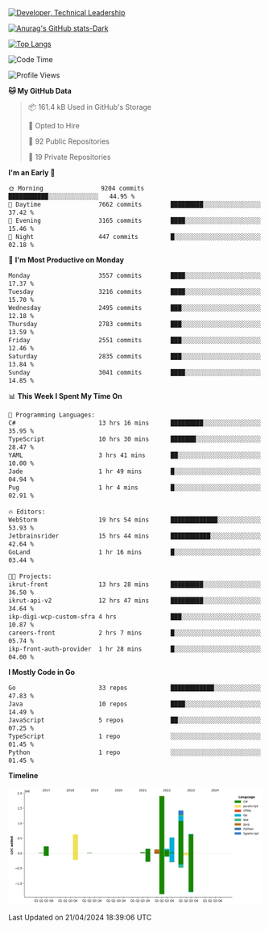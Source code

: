<div>
  <a href="https://www.linkedin.com/in/arielpineiro/" target="_blank" rel="nofollow noopener noreferrer">
    <img src="https://img.shields.io/badge/-LinkedIn-%230077B5?style=for-the-badge&logo=linkedin&logoColor=white" alt="Developer, Technical Leadership" title="Ariel Piñeiro">
  </a>
</div>

[![Anurag's GitHub stats-Dark](https://github-readme-stats.vercel.app/api?username=arielsrv&show_icons=true&theme=dark#gh-dark-mode-only)](https://github.com/anuraghazra/github-readme-stats#gh-dark-mode-only)

[![Top Langs](https://github-readme-stats.vercel.app/api/top-langs/?username=arielsrv&layout=compact&langs_count=10&theme=dark#gh-dark-mode-only)](https://github.com/anuraghazra/github-readme-stats&theme=dark#gh-dark-mode-only)

<!--START_SECTION:waka-->
![Code Time](http://img.shields.io/badge/Code%20Time-823%20hrs%2021%20mins-blue)

![Profile Views](http://img.shields.io/badge/Profile%20Views-1-blue)

**🐱 My GitHub Data** 

> 📦 161.4 kB Used in GitHub's Storage 
 > 
> 💼 Opted to Hire
 > 
> 📜 92 Public Repositories 
 > 
> 🔑 19 Private Repositories 
 > 
**I'm an Early 🐤** 

```text
🌞 Morning                9204 commits        ███████████░░░░░░░░░░░░░░   44.95 % 
🌆 Daytime                7662 commits        █████████░░░░░░░░░░░░░░░░   37.42 % 
🌃 Evening                3165 commits        ████░░░░░░░░░░░░░░░░░░░░░   15.46 % 
🌙 Night                  447 commits         █░░░░░░░░░░░░░░░░░░░░░░░░   02.18 % 
```
📅 **I'm Most Productive on Monday** 

```text
Monday                   3557 commits        ████░░░░░░░░░░░░░░░░░░░░░   17.37 % 
Tuesday                  3216 commits        ████░░░░░░░░░░░░░░░░░░░░░   15.70 % 
Wednesday                2495 commits        ███░░░░░░░░░░░░░░░░░░░░░░   12.18 % 
Thursday                 2783 commits        ███░░░░░░░░░░░░░░░░░░░░░░   13.59 % 
Friday                   2551 commits        ███░░░░░░░░░░░░░░░░░░░░░░   12.46 % 
Saturday                 2835 commits        ███░░░░░░░░░░░░░░░░░░░░░░   13.84 % 
Sunday                   3041 commits        ████░░░░░░░░░░░░░░░░░░░░░   14.85 % 
```


📊 **This Week I Spent My Time On** 

```text
💬 Programming Languages: 
C#                       13 hrs 16 mins      █████████░░░░░░░░░░░░░░░░   35.95 % 
TypeScript               10 hrs 30 mins      ███████░░░░░░░░░░░░░░░░░░   28.47 % 
YAML                     3 hrs 41 mins       ██░░░░░░░░░░░░░░░░░░░░░░░   10.00 % 
Jade                     1 hr 49 mins        █░░░░░░░░░░░░░░░░░░░░░░░░   04.94 % 
Pug                      1 hr 4 mins         █░░░░░░░░░░░░░░░░░░░░░░░░   02.91 % 

🔥 Editors: 
WebStorm                 19 hrs 54 mins      █████████████░░░░░░░░░░░░   53.93 % 
Jetbrainsrider           15 hrs 44 mins      ███████████░░░░░░░░░░░░░░   42.64 % 
GoLand                   1 hr 16 mins        █░░░░░░░░░░░░░░░░░░░░░░░░   03.44 % 

🐱‍💻 Projects: 
ikrut-front              13 hrs 28 mins      █████████░░░░░░░░░░░░░░░░   36.50 % 
ikrut-api-v2             12 hrs 47 mins      █████████░░░░░░░░░░░░░░░░   34.64 % 
ikp-digi-wcp-custom-sfra 4 hrs               ███░░░░░░░░░░░░░░░░░░░░░░   10.87 % 
careers-front            2 hrs 7 mins        █░░░░░░░░░░░░░░░░░░░░░░░░   05.74 % 
ikp-front-auth-provider  1 hr 28 mins        █░░░░░░░░░░░░░░░░░░░░░░░░   04.00 % 
```

**I Mostly Code in Go** 

```text
Go                       33 repos            ████████████░░░░░░░░░░░░░   47.83 % 
Java                     10 repos            ████░░░░░░░░░░░░░░░░░░░░░   14.49 % 
JavaScript               5 repos             ██░░░░░░░░░░░░░░░░░░░░░░░   07.25 % 
TypeScript               1 repo              ░░░░░░░░░░░░░░░░░░░░░░░░░   01.45 % 
Python                   1 repo              ░░░░░░░░░░░░░░░░░░░░░░░░░   01.45 % 
```



**Timeline**

![Lines of Code chart](https://raw.githubusercontent.com/arielsrv/arielsrv/main/assets/bar_graph.png)


 Last Updated on 21/04/2024 18:39:06 UTC
<!--END_SECTION:waka-->

